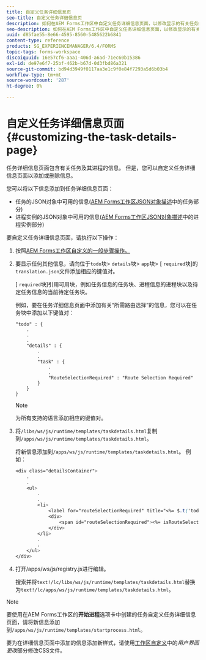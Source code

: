 ```yaml
---
title: 自定义任务详细信息页
seo-title: 自定义任务详细信息页
description: 如何在AEM Forms工作区中自定义任务详细信息页面，以修改显示的有关任务的默认信息。
seo-description: 如何在AEM Forms工作区中自定义任务详细信息页面，以修改显示的有关任务的默认信息。
uuid: d85fae55-8e66-4595-8560-5485622b6841
content-type: reference
products: SG_EXPERIENCEMANAGER/6.4/FORMS
topic-tags: forms-workspace
discoiquuid: 16e57cf6-aaa1-406d-a6ad-71ec60b15386
exl-id: de97e6f7-25bf-462b-b67d-0d3fbd86a321
source-git-commit: bd94d3949f0117aa3e1c9f0e84f7293a5d6b03b4
workflow-type: tm+mt
source-wordcount: '287'
ht-degree: 0%

---
```


# 自定义任务详细信息页面{#customizing-the-task-details-page}

任务详细信息页面包含有关任务及其进程的信息。 但是，您可以自定义任务详细信息页面以添加或删除信息。

您可以将以下信息添加到任务详细信息页面：

* 任务的JSON对象中可用的信息([AEM Forms工作区JSON对象描述](/help/forms/using/html-workspace-json-object-description.md)中的任务部分)
* 进程实例的JSON对象中可用的信息([AEM Forms工作区JSON对象描述](/help/forms/using/html-workspace-json-object-description.md)中的进程实例部分)

要自定义任务详细信息页面，请执行以下操作：

1. 按照[AEM Forms工作区自定义的一般步骤操作。](/help/forms/using/generic-steps-html-workspace-customization.md)
1. 要显示任何其他信息，请向位于`todo`块> `details`块> `app`块> [ `required`块]的`translation.json`文件添加相应的键值对。

   [ `required`块]引用可用块，例如任务信息的任务块、进程信息的进程块以及待定任务信息的当前待定任务块。

   例如，要在任务详细信息页面中添加有关“所需路由选择”的信息，您可以在任务块中添加以下键值对：

   ```
   "todo" : {
       .
       .
       .
       "details" : {
           .
           .
           "task" : {
               .
               .
               "RouteSelectionRequired" : "Route Selection Required"
           }
       }
   }
   ```

   >[!NOTE]
   >
   >为所有支持的语言添加相应的键值对。

1. 将`/libs/ws/js/runtime/templates/taskdetails.html`复制到`/apps/ws/js/runtime/templates/taskdetails.html`。

   将新信息添加到`/apps/ws/js/runtime/templates/taskdetails.html`。 例如：

   ```css
   <div class="detailsContainer">
       .
       .
       <ul>
           .
           .
           <li>
               <label for="routeSelectionRequired" title="<%= $.t('todo.details.task.RouteSelectionRequired')%>"><%= $.t('todo.details.task.RouteSelectionRequired')%></label>
               <div>
                   <span id="routeSelectionRequired"><%= isRouteSelectionRequired != null ? isRouteSelectionRequired : ''%></span>
               </div>
           </li>
           .
           .
       </ul>
   </div>
   ```

1. 打开/apps/ws/js/registry.js进行编辑。

   搜索并将`text!/lc/libs/ws/js/runtime/templates/taskdetails.html`替换为`text!/lc/apps/ws/js/runtime/templates/taskdetails.html`。

>[!NOTE]
>
>要使用在AEM Forms工作区的**开始进程**选项卡中创建的任务自定义任务详细信息页面，请将新信息添加到`/apps/ws/js/runtime/templates/startprocess.html`。
>
>要为在详细信息页面中添加的信息添加新样式，请使用[工作区自定义](/help/forms/using/changing-locale-user-interface.md)中的&#x200B;*用户界面更改*&#x200B;部分修改CSS文件。
